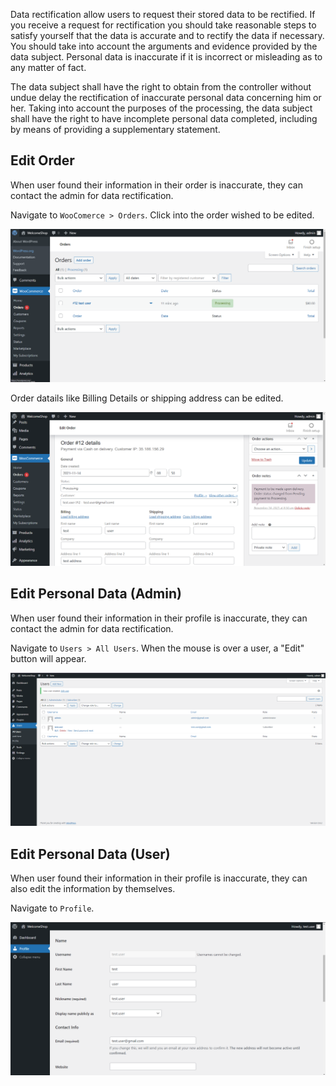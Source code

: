 Data rectification allow users to request their stored data to be rectified. If you receive a request for rectification you should take reasonable steps to satisfy yourself that the data is accurate and to rectify the data if necessary. You should take into account the arguments and evidence provided by the data subject. Personal data is inaccurate if it is incorrect or misleading as to any matter of fact.

The data subject shall have the right to obtain from the controller without undue delay the rectification of inaccurate personal data concerning him or her. Taking into account the purposes of the processing, the data subject shall have the right to have incomplete personal data completed, including by means of providing a supplementary statement.

## Edit Order

When user found their information in their order is inaccurate, they can contact the admin for data rectification.

Navigate to `WooComerce > Orders`. Click into the order wished to be edited. 

![Edit_Order](https://github.com/joey1136/katacoda-scenarios/blob/main/Area-D/images/step2/EditOrder.png?raw=true)

Order datails like Billing Details or shipping address can be edited.

![Edit_Order_Detail](https://github.com/joey1136/katacoda-scenarios/blob/main/Area-D/images/step2/EditOrderDetail.png?raw=true)

## Edit Personal Data (Admin)

When user found their information in their profile is inaccurate, they can contact the admin for data rectification.

Navigate to `Users > All Users`. When the mouse is over a user, a "Edit" button will appear.

![Edit_Personal](https://github.com/joey1136/katacoda-scenarios/blob/main/Area-D/images/step2/DeleteUser.png?raw=true)

## Edit Personal Data (User)

When user found their information in their profile is inaccurate, they can also edit the information by themselves.

Navigate to `Profile`.

![Edit_User](https://github.com/joey1136/katacoda-scenarios/blob/main/Area-D/images/step2/EditUser_User.png?raw=true)
